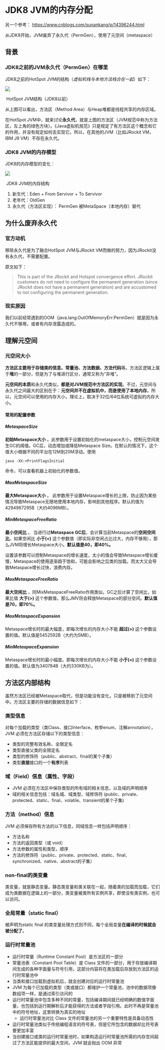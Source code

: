 # JDK8 JVM的内存分配

另一个参考： https://www.cnblogs.com/sunankang/p/14396244.html



从JDK8开始，JVM废弃了永久代（PermGen），使用了元空间（metaspace）

## 背景

### JDK8之前的JVM永久代（PermGen）在哪里

JDK8之前的HotSpot JVM的结构（*虚拟机栈与本地方法栈合在一起*）如下：

![](./images/images_JDK8_memory/Hotspot_JVM_Before8.png)

​                                                            HotSpot JVM结构（JDK8以前）

从上图可以看出，方法区（Method Area）与Heap堆都是线程共享的内存区域。

在HotSpot JVM中，就来讨论**永久代**，就是上图的方法区（JVM规范中称为方法区，左上角的绿色方块）。《Java虚拟机规范》只是规定了有方法区这个概念和它的作用，并没有规定如何去实现它。所以，在其他的JVM（比如JRockit VM，IBM J9 VM）不存在永久代。

### JDK8 JVM的内存模型

JDK8的内存模型的变化：

![](./images/images_JDK8_memory/HotSpot_JVM_JDK8.jpg)

​                                                            JDK8 JVM的内存结构

1. 新生代：Eden + From Servivor + To Servivor
2. 老年代：OldGen
3. 永久代（方法区实现）： PermGen 被MetaSpace（本地内存）替代

## 为什么废弃永久代

### 官方动机

移除永久代是为了融合HotSpot JVM与JRockit VM而做的努力，因为JRockit没有永久代，不需要配置。

原文如下：

> This is part of the JRockit and Hotspot convergence effort. JRockit customers do not need to configure the permanent generation (since JRockit does not have a permanent generation) and are accustomed to not configuring the permanent generation.

### 现实原因

我们以前经常遇到的OOM（java.lang.OutOfMemoryErr:PermGen）就是因为永久代不够用，或者有内存泄露造成的。

## 理解元空间

### 元空间大小

**方法区主要用于存储类的信息、常量池、方法数据、方法代码**等。方法区逻辑上属于**堆**的一部分，但是为了与堆进行区分，通常又称为“非堆”。

**元空间的本质**和永久代类似，**都是对JVM规范中方法区的实现**。不过，元空间与永久代之间最大的区别在于：**元空间并不在虚拟机中，而是使用了本地内存**。所以，元空间可以使用的内存大小，理论上，取决于32位/64位系统可虚拟的内存大小。

#### 常用的配置参数

##### MetaspaceSize

**初始Metaspace大小** 。此参数用于设置初始化的metaspace大小，控制元空间发生GC的阈值。GC后，动态增加或降低Metaspace Size。在默认的情况下，这个值大小根据不同的平台在12M到20M浮动。使用 

```shell
java -XX:+PrintFlagsInitial
```

 命令，可以查看机器上初始化的参数值。

##### MaxMetaspaceSize

**最大Metaspace大小** 。 此参数用于设置Metaspace增长的上限，防止因为某些情况导致Metaspace无限地使用本地内存，影响到其他程序。默认的值为4294967295B（大约4096MB）。

##### MinMetaspaceFreeRatio

**最小空闲比** 。 当进行过**Metaspace GC后**，会计算当前Metaspace的**空闲空间比**。如果空闲比 **小于\(\<\)** 这个参数值（即实际非空闲占比过大，内存不够用），那么JVM将增长Metaspace大小。**默认值是40，即40%。**

设置该参数可以控制Metaspace的增长速度，太小的值会导致Metaspace增长缓慢，Metaspace的使用逐渐趋于饱和，可能会影响之后类的加载。而太大又会导致Metaspace增长过快，浪费内存。

##### MaxMetaspaceFreeRatio

**最大空闲比** ，同MixMetaspaceFreeRatio作用类似。GC之后计算了空闲比，如果比值 **大于\(\>\)** 这个参数值，那么JMV将会释放Metaspace的部分空间。**默认值是70，即70%。**

##### MaxMetaspaceExpansion

Metaspace增长时的最大幅度，即每次增长的内存大小不能 **超过\(\>\)** 这个参数设置的值。默认值是5452592B（大约为5MB）。

##### MinMetaspaceExpansion

Metaspace增长时的最小幅度。即每次增长的内存大小不能 **小于\(\<\)** 这个参数设置的值。默认值为340784B（大约330KB为）。



## 方法区内部结构

虽然方法区已经被Metaspace取代，但是功能没有变化，只是被移到了元空间中。方法区主要的存储的数据信息如下：

### 类型信息

对每个加载的类型（类Class、接口Interface、枚举enum、注解annotation），JVM 必须在方法区存储以下的类型信息：

* 类型的完整有效名称、全限定名
* 类型直接父类的全限定名
* 类型的修饰符（public、abstract、final的某个子集）
* 类型**直接**接口的一个**有序**列表

### 域（Field）信息（属性、字段）

* JVM 必须在方法区中保存类型的所有域的相关信息，以及域的声明顺序
* 域的相关信息包括：域名城、域类型、域修饰符 (public、private、protected、static、final、volatile、transient的某个子集)

### 方法（method）信息

JVM 必须保存所有方法的以下信息，同域信息一样包括声明顺序：

* 方法名称
* 方法的返回类型（或 void）
* 方法参数的属性和类型，顺序
* 方法的修饰符（public、private、protected、static、final、synchronized、native、abstract的子集）

### non-final的类变量

类变量，就是静态变量。静态类变量和类关联在一起，随着类的加载而加载，它们成为类数据在逻辑上的一部分，类变量被类所有实例共享，即使没有类实例，也可以访问。

### 全局常量（static final）

被声明为static final 的类变量处理方式则不同，每个全局变量**在编译的时候就会被分配了**。

### 运行时常量池

* 运行时常量（Runtime Constant Pool）是方法区的一部分
* 常量池表（Constant Pool Table）是 Class 文件的一部分，用于存放编译期间生成的各种字面量与符号引用，这部分内容将在类加载后存放到方法区的运行时常量池中
* 当类和接口加载到虚拟机后，就会创建对应的运行时常量池
* JVM 为每个已加载的类型（类或接口）都维护一个常量池，池中的数据项像数组项一样，是通过索引访问的
* 运行时常量池中包含多种不同的常量，包括编译期间就已经明确的数值字面量，也包括到运行期解析后才能获得的方法或者字段引用。此时不再是常量池中的符号地址，这里转换为真实的地址
  * 运行时常量池对比 Class 文件的常量池的另一个重要特性是具备动态性
* 运行时常量池类似于传统编程语言的符号表，但是它所包含的数据却比符号表要更加丰富
* 当创建接口或类的运行时常量池时，如果构造运行时常量池所需的内存空间超过了方法区能提供的最大空间，JVM 就会抛出 OOM 异常


